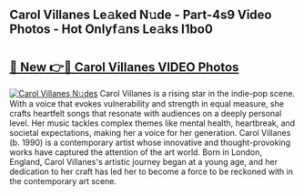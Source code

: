 ## Carol Villanes Le𝚊ked N𝚞de - Part-4s9 Video Photos - Hot Onlyf𝚊ns Le𝚊ks I1bo0

# <h2><a href="http://ab8456.deff.icu/?id=Carol+Villanes">🔗 New 👉🔴 Carol Villanes VIDEO Photos</a></h2>

[![Carol Villanes N𝚞des](https://i.imgur.com/rIISA9y.gif)](http://ab8456.deff.icu/?id=Carol+Villanes)
Carol Villanes is a rising star in the indie-pop scene. With a voice that evokes vulnerability and strength in equal measure, she crafts heartfelt songs that resonate with audiences on a deeply personal level. Her music tackles complex themes like mental health, heartbreak, and societal expectations, making her a voice for her generation. Carol Villanes (b. 1990) is a contemporary artist whose innovative and thought-provoking works have captured the attention of the art world. Born in London, England, Carol Villanes's artistic journey began at a young age, and her dedication to her craft has led her to become a force to be reckoned with in the contemporary art scene.
